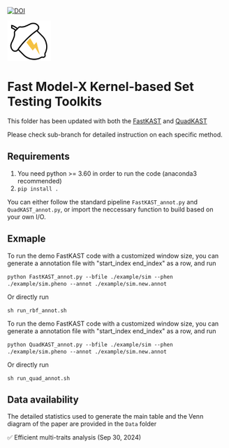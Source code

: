 <a href="https://zenodo.org/badge/latestdoi/429674106"><img src="https://zenodo.org/badge/429674106.svg" alt="DOI"></a>

<img src="FastKAST.png" alt="icon" width="100"/>

# Fast Model-X Kernel-based Set Testing Toolkits

This folder has been updated with both the [FastKAST](https://www.nature.com/articles/s41467-023-40346-2) and [QuadKAST](https://genome.cshlp.org/content/early/2024/08/29/gr.279140.124)

Please check sub-branch for detailed instruction on each specific method. 


## Requirements
1. You need python >= 3.60 in order to run the code (anaconda3 recommended)
2. `pip install .`

You can either follow the standard pipeline `FastKAST_annot.py` and `QuadKAST_annot.py`, or import the neccessary function to build based on your own I/O.

## Exmaple
To run the demo FastKAST code with a customized window size, you can generate a annotation file with "start_index end_index" as a row, and run
```
python FastKAST_annot.py --bfile ./example/sim --phen ./example/sim.pheno --annot ./example/sim.new.annot
```
Or directly run
```
sh run_rbf_annot.sh
```

To run the demo FastKAST code with a customized window size, you can generate a annotation file with "start_index end_index" as a row, and run
```
python QuadKAST_annot.py --bfile ./example/sim --phen ./example/sim.pheno --annot ./example/sim.new.annot
```
Or directly run
```
sh run_quad_annot.sh
```

## Data availability
The detailed statistics used to generate the main table and the Venn diagram of the paper are provided in the `Data` folder

✅ Efficient multi-traits analysis (Sep 30, 2024)
